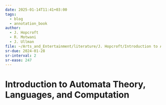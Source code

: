 ```yaml
---
date: 2025-01-14T11:41+03:00
tags:
  - blog
  - annotation_book
author:
  - J. Hopcroft
  - R. Motwani
  - J. Ullman
file: ~/Arts_and_Entertainment/literature/J. Hopcroft/Introduction to Automata Theory, Languages, and Computation (2380)/Introduction to Automata Theory, Languages - J. Hopcroft.pdf
sr-due: 2024-01-28
sr-interval: 2
sr-ease: 247
---
```


# Introduction to Automata Theory, Languages, and Computation
